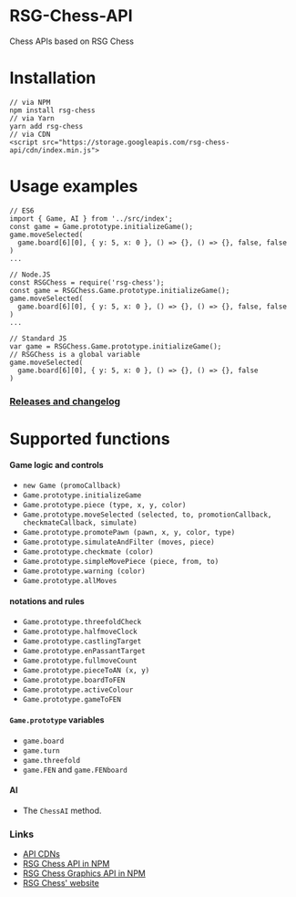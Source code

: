 # RSG-Chess-API
Chess APIs based on RSG Chess

# Installation
```
// via NPM
npm install rsg-chess
// via Yarn
yarn add rsg-chess
// via CDN
<script src="https://storage.googleapis.com/rsg-chess-api/cdn/index.min.js">
```

# Usage examples
```
// ES6
import { Game, AI } from '../src/index';
const game = Game.prototype.initializeGame();
game.moveSelected(
  game.board[6][0], { y: 5, x: 0 }, () => {}, () => {}, false, false
)
...

// Node.JS
const RSGChess = require('rsg-chess');
const game = RSGChess.Game.prototype.initializeGame();
game.moveSelected(
  game.board[6][0], { y: 5, x: 0 }, () => {}, () => {}, false, false
)
...

// Standard JS
var game = RSGChess.Game.prototype.initializeGame();
// RSGChess is a global variable
game.moveSelected(
  game.board[6][0], { y: 5, x: 0 }, () => {}, () => {}, false
)
```

### [Releases and changelog](https://github.com/RSG-Group/RSG-Chess-API/releases)

# Supported functions

#### Game logic and controls
- `new Game (promoCallback)`
- `Game.prototype.initializeGame`
- `Game.prototype.piece (type, x, y, color)`
- `Game.prototype.moveSelected (selected, to, promotionCallback, checkmateCallback, simulate)`
- `Game.prototype.promotePawn (pawn, x, y, color, type)`
- `Game.prototype.simulateAndFilter (moves, piece)`
- `Game.prototype.checkmate (color)`
- `Game.prototype.simpleMovePiece (piece, from, to)`
- `Game.prototype.warning (color)`
- `Game.prototype.allMoves`

#### notations and rules
- `Game.prototype.threefoldCheck`
- `Game.prototype.halfmoveClock`
- `Game.prototype.castlingTarget`
- `Game.prototype.enPassantTarget`
- `Game.prototype.fullmoveCount`
- `Game.prototype.pieceToAN (x, y)`
- `Game.prototype.boardToFEN`
- `Game.prototype.activeColour`
- `Game.prototype.gameToFEN`

#### `Game.prototype` variables
- `game.board`
- `game.turn`
- `game.threefold`
- `game.FEN` and `game.FENboard`

#### AI
- The `ChessAI` method.

### Links
- [API CDNs](https://github.com/RSG-Group/RSG-Chess-API/tree/master/cdn)
- [RSG Chess API in NPM](https://www.npmjs.com/package/rsg-chess)
- [RSG Chess Graphics API in NPM](https://www.npmjs.com/package/rsg-chess-graphics)
- [RSG Chess' website](https://rsg-chess.now.sh/)
